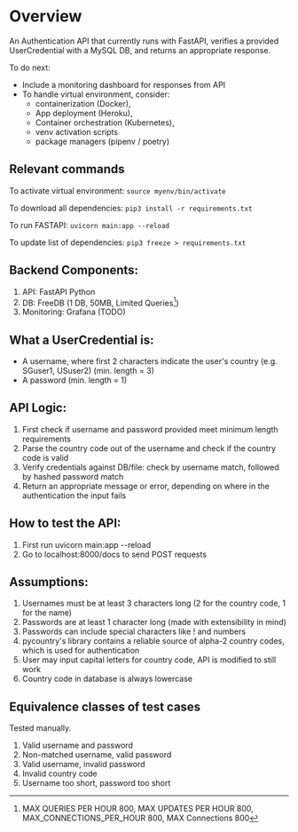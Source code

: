 # Overview

An Authentication API that currently runs with FastAPI, verifies a provided UserCredential with a MySQL DB, and returns an appropriate response.

To do next:

- Include a monitoring dashboard for responses from API
- To handle virtual environment, consider:
  - containerization (Docker),
  - App deployment (Heroku),
  - Container orchestration (Kubernetes),
  - venv activation scripts
  - package managers (pipenv / poetry)

## Relevant commands

To activate virtual environment:
`source myenv/bin/activate`

To download all dependencies:
`pip3 install -r requirements.txt`

To run FASTAPI:
`uvicorn main:app --reload`

To update list of dependencies:
`pip3 freeze > requirements.txt`

## Backend Components:

1. API: FastAPI Python
2. DB: FreeDB (1 DB, 50MB, Limited Queries[^1])
3. Monitoring: Grafana (TODO)

[^1]: MAX QUERIES PER HOUR 800, MAX UPDATES PER HOUR 800, MAX_CONNECTIONS_PER_HOUR 800, MAX Connections 800

## What a UserCredential is:

- A username, where first 2 characters indicate the user's country (e.g. SGuser1, USuser2) (min. length = 3)
- A password (min. length = 1)

## API Logic:

1. First check if username and password provided meet minimum length requirements
2. Parse the country code out of the username and check if the country code is valid
3. Verify credentials against DB/file: check by username match, followed by hashed password match
4. Return an appropriate message or error, depending on where in the authentication the input fails

## How to test the API:

1. First run uvicorn main:app --reload
2. Go to localhost:8000/docs to send POST requests

## Assumptions:

1. Usernames must be at least 3 characters long (2 for the country code, 1 for the name)
2. Passwords are at least 1 character long (made with extensibility in mind)
3. Passwords can include special characters like ! and numbers
4. pycountry's library contains a reliable source of alpha-2 country codes, which is used for authentication
5. User may input capital letters for country code, API is modified to still work
6. Country code in database is always lowercase

## Equivalence classes of test cases

Tested manually.

1. Valid username and password
2. Non-matched username, valid password
3. Valid username, invalid password
4. Invalid country code
5. Username too short, password too short

<!-- Personal Notes -->

<!-- Reasons for returning HTTP responses for db_setup:

1. Proper communication with clients deems that HTTP responses are a standard means to convey information
2. Status codes are useful for specificity, especially in cases of failure
3. Error handling can be done more gracefully to allow clients to troubleshoot
4. Structured Data (JSON, XML) from HTTP responses allows clients to parse data easily. Can also give plaintext
5. Standard web dev practices and consistency -->
